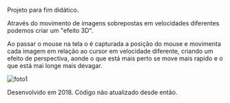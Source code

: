 Projeto para fim didático. 

Através do movimento de imagens sobrepostas em velocidades diferentes podemos criar um "efeito 3D".

Ao passar o mouse na tela o é capturada a posição do mouse e movimenta cada imagem em relação ao cursor em velocidade diferente, criando um efeito de perspectiva, aonde o que está mais perto se move mais rapido e o que está mai longe mais devagar.

![foto1](https://user-images.githubusercontent.com/93411740/230722681-dda220db-d1d0-45ab-8306-5950e7331bc4.PNG)

Desenvolvido em 2018. Código não atualizado desde então.
